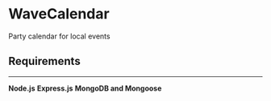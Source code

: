 # WaveCalendar
Party calendar for local events

## Requirements
----------------------
**Node.js**
**Express.js**
**MongoDB and Mongoose**
